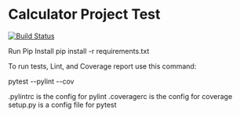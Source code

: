 # Calculator Project Test
[![Build Status](https://app.travis-ci.com/svoishnis/calc2.svg?branch=main)](https://app.travis-ci.com/svoishnis/calc2)

Run Pip Install
pip install -r requirements.txt

To run tests, Lint, and Coverage report use this command:

pytest  --pylint --cov

.pylintrc is the config for pylint
.coveragerc is the config for coverage
setup.py is a config file for pytest
